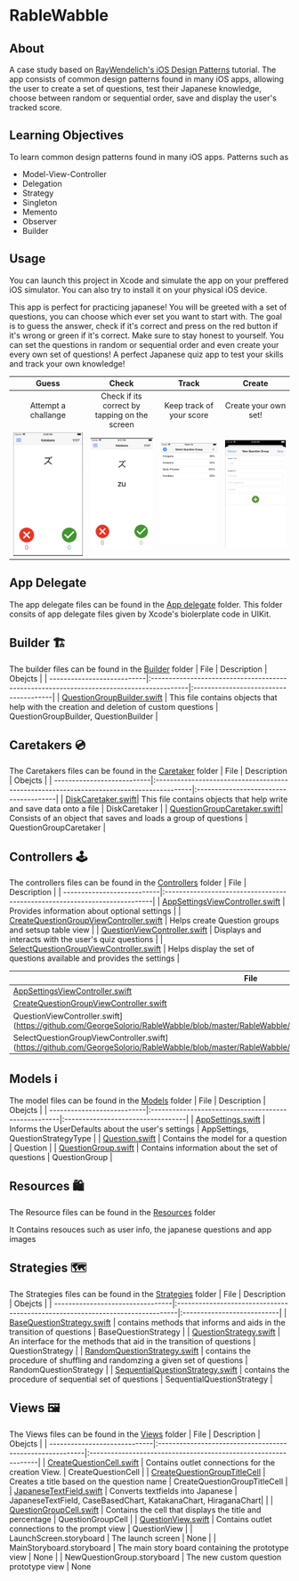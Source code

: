 # RableWabble

## About
A case study based on [RayWendelich's iOS Design Patterns](https://www.raywenderlich.com/books/design-patterns-by-tutorials/v3.0) tutorial. 
The app consists of common design patterns found in many iOS apps, allowing the user to create  a set of questions, test their Japanese knowledge, choose between random or sequential order, save and display the user's tracked score.

## Learning Objectives
To learn common design patterns found in many iOS apps. Patterns such as
* Model-View-Controller
* Delegation
* Strategy
* Singleton
* Memento
* Observer
* Builder

## Usage
You can launch this project in Xcode and simulate the app on your preffered iOS simulator. You can also try to install it on your physical iOS device.

This app is perfect for practicing japanese! You will be greeted with a set of questions, you can choose which ever set you want to start with.
The goal is to guess the answer, check if it's correct and press on the red button if it's wrong or green if it's correct. Make sure to stay honest to yourself. You can set the questions in random or sequential order and even create your every own set of questions! A perfect Japanese quiz app to test your skills and track your own knowledge!

| Guess                           |  Check                                         | Track                                | Create                               |
:--------------------------------:|:----------------------------------------------:|:------------------------------------:|:------------------------------------:|
| Attempt a challange             |  Check if its correct by tapping on the screen |  Keep track of your score            | Create your own set!                 |
|![Guess](Images/Guess.png)       |  ![Check](Images/Check.png)                    | ![Track](Images/Track.png)           | ![Track](Images/CreateNewSet.png)    |



## App Delegate
The app delegate files can be found in the [App delegate](https://github.com/GeorgeSolorio/RableWabble/tree/master/RableWabble/AppDelegate) folder.
This folder consits of app delegate files given by Xcode's biolerplate code in UIKit. 

## Builder 🏗
The builder files can be found in the [Builder](https://github.com/GeorgeSolorio/RableWabble/tree/master/RableWabble/Builders) folder
| File                       | Description                                                                             | Obejcts                               |
| ---------------------------|:----------------------------------------------------------------------------------------|:--------------------------------------|
| [QuestionGroupBuilder.swift](https://github.com/GeorgeSolorio/RableWabble/blob/master/RableWabble/Builders/QuestionGroupBuilder.swift) | This file contains objects that help with the creation and deletion of custom questions | QuestionGroupBuilder, QuestionBuilder |

## Caretakers 💿
The Caretakers files can be found in the [Caretaker](https://github.com/GeorgeSolorio/RableWabble/tree/master/RableWabble/Caretakers) folder
| File                       | Description                                                                             | Obejcts                               |
| ---------------------------|:----------------------------------------------------------------------------------------|:--------------------------------------|
| [DiskCaretaker.swift](https://github.com/GeorgeSolorio/RableWabble/blob/master/RableWabble/Caretakers/DiskCaretaker.swift)| This file contains objects that help write and save data onto a file | DiskCaretaker |
| [QuestionGroupCaretaker.swift](https://github.com/GeorgeSolorio/RableWabble/blob/master/RableWabble/Caretakers/QuestionGroupCaretaker.swift)| Consists of an object that saves and loads a group of questions | QuestionGroupCaretaker | 

## Controllers 🕹
The controllers files can be found in the [Controllers](https://github.com/GeorgeSolorio/RableWabble/tree/master/RableWabble/Controllers) folder
| File                       | Description                                                               |
| ---------------------------|:--------------------------------------------------------------------------|
| [AppSettingsViewController.swift](https://github.com/GeorgeSolorio/RableWabble/blob/master/RableWabble/Controllers/AppSettingsViewController.swift) | Provides information about optional settings |
| [CreateQuestionGroupViewController.swift](https://github.com/GeorgeSolorio/RableWabble/blob/master/RableWabble/Controllers/CreateQuestionGroupViewController.swift) | Helps create Question groups and setsup table view | 
| [QuestionViewController.swift](https://github.com/GeorgeSolorio/RableWabble/blob/master/RableWabble/Controllers/QuestionViewController.swift) | Displays and interacts with the user's quiz questions | 
| [SelectQuestionGroupViewController.swift](https://github.com/GeorgeSolorio/RableWabble/blob/master/RableWabble/Controllers/SelectQuestionGroupViewController.swift) | Helps display the set of questions available and provides the settings |

| File                                    | Obejcts                           | Protocol                                  |
| ----------------------------------------|:----------------------------------|:------------------------------------------|
| [AppSettingsViewController.swift](https://github.com/GeorgeSolorio/RableWabble/blob/master/RableWabble/Controllers/AppSettingsViewController.swift)         | AppSettingsViewController         | None                                      |
| [CreateQuestionGroupViewController.swift](https://github.com/GeorgeSolorio/RableWabble/blob/master/RableWabble/Controllers/CreateQuestionGroupViewController.swift) | CreateQuestionGroupViewController | CreateQuestionGroupViewControllerDelegate |
| QuestionViewController.swift](https://github.com/GeorgeSolorio/RableWabble/blob/master/RableWabble/Controllers/QuestionViewController.swift) | QuestionViewController            | QuestionViewControllerDelegate            |
| SelectQuestionGroupViewController.swift](https://github.com/GeorgeSolorio/RableWabble/blob/master/RableWabble/Controllers/SelectQuestionGroupViewController.swift) | SelectQuestionGroupViewController | None                                      |

## Models ℹ️
The model files can be found in the [Models](https://github.com/GeorgeSolorio/RableWabble/tree/master/RableWabble/Models) folder
| File                       | Description                                         | Obejcts                           |
| ---------------------------|:----------------------------------------------------|:----------------------------------|
| [AppSettings.swift](https://github.com/GeorgeSolorio/RableWabble/blob/master/RableWabble/Models/AppSettings.swift) |  Informs the UserDefaults about the user's settings | AppSettings, QuestionStrategyType |
| [Question.swift](https://github.com/GeorgeSolorio/RableWabble/blob/master/RableWabble/Models/Question.swift) |  Contains the model for a question                  | Question                          |
| [QuestionGroup.swift](https://github.com/GeorgeSolorio/RableWabble/blob/master/RableWabble/Models/QuestionGroup.swift) |  Contains information about the set of questions  | QuestionGroup  |

## Resources 🛍
The Resource files can be found in the [Resources](https://github.com/GeorgeSolorio/RableWabble/tree/master/RableWabble/Resources) folder

It Contains resouces such as user info, the japanese questions and app images

## Strategies 🗺
The Strategies files can be found in the [Strategies](https://github.com/GeorgeSolorio/RableWabble/tree/master/RableWabble/Strategies) folder
| File                             | Description                                                                   | Obejcts                    |
| ---------------------------------|:------------------------------------------------------------------------------|:---------------------------|
| [BaseQuestionStrategy.swift](https://github.com/GeorgeSolorio/RableWabble/blob/master/RableWabble/Strategies/BaseQuestionStrategy.swift)       | contains methods that informs and aids in the transition of questions         | BaseQuestionStrategy       |
| [QuestionStrategy.swift](https://github.com/GeorgeSolorio/RableWabble/blob/master/RableWabble/Strategies/QuestionStrategy.swift) | An interface for the methods that aid in the transition of questions | QuestionStrategy           |
| [RandomQuestionStrategy.swift](https://github.com/GeorgeSolorio/RableWabble/blob/master/RableWabble/Strategies/RandomQuestionStrategy.swift) | contains the procedure of shuffling and randomzing a given set of questions   | RandomQuestionStrategy     |
| [SequentialQuestionStrategy.swift](https://github.com/GeorgeSolorio/RableWabble/blob/master/RableWabble/Strategies/SequentialQuestionStrategy.swift) | contains the procedure of sequential set of questions                         | SequentialQuestionStrategy |

## Views 🖼
The Views files can be found in the [Views](https://github.com/GeorgeSolorio/RableWabble/tree/master/RableWabble/Views) folder
| File                         | Description                                              | Obejcts                                                        |
| -----------------------------|:---------------------------------------------------------|:---------------------------------------------------------------|
| [CreateQuestionCell.swift](https://github.com/GeorgeSolorio/RableWabble/blob/master/RableWabble/Views/CreateQuestionCell.swift)     | Contains outlet connections for the creation View.       | CreateQuestionCell                                             |
| [CreateQuestionGroupTitleCell](https://github.com/GeorgeSolorio/RableWabble/blob/master/RableWabble/Views/CreateQuestionGroupTitleCell.swift) | Creates a title based on the question name               | CreateQuestionGroupTitleCell                                   |
| [JapaneseTextField.swift](https://github.com/GeorgeSolorio/RableWabble/blob/master/RableWabble/Views/JapaneseTextField.swift) | Converts textfields into Japanese                        | JapaneseTextField, CaseBasedChart, KatakanaChart, HiraganaChart|                                                        |
| [QuestionGroupCell.swift](https://github.com/GeorgeSolorio/RableWabble/blob/master/RableWabble/Views/QuestionGroupCell.swift) | Contains the cell that displays the title and percentage | QuestionGroupCell                                              |
| [QuestionView.swift](https://github.com/GeorgeSolorio/RableWabble/blob/master/RableWabble/Views/QuestionView.swift)   | Contains outlet connections to the prompt view  | QuestionView |
| LaunchScreen.storyboard | The launch screen                                        | None                                                           |
| MainStoryboard.storyboard    | The main story board containing the prototype view       | None                                                           |
| NewQuestionGroup.storyboard  | The new custom question prototype view                   | None   
 
